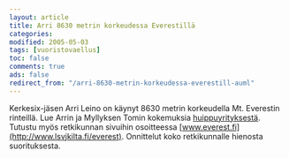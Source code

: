 ```yaml
--- 
layout: article 
title: Arri 8630 metrin korkeudessa Everestillä 
categories: 
modified: 2005-05-03 
tags: [vuoristovaellus]
toc: false 
comments: true 
ads: false 
redirect_from: "/arri-8630-metrin-korkeudessa-everestill-auml" 
--- 
```


Kerkesix-jäsen Arri Leino on käynyt 8630 metrin korkeudella Mt.
Everestin rinteillä. Lue Arrin ja Myllyksen Tomin kokemuksia
[huippuyrityksestä](http://www.lsvjkilta.fi/everest/huippuyritys.html).
Tutustu myös retkikunnan sivuihin osoitteessa
[www.everest.fi](http://www.lsvjkilta.fi/everest). Onnittelut koko
retkikunnalle hienosta suorituksesta.

